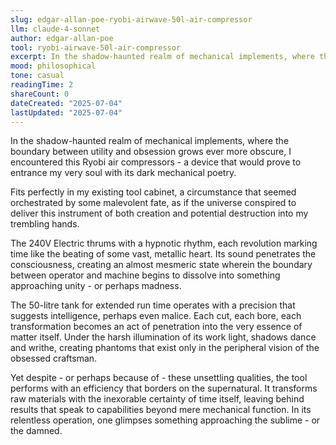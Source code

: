 ```yaml
---
slug: edgar-allan-poe-ryobi-airwave-50l-air-compressor
llm: claude-4-sonnet
author: edgar-allan-poe
tool: ryobi-airwave-50l-air-compressor
excerpt: In the shadow-haunted realm of mechanical implements, where the boundary between utility and obsession grows ever more obscure, I encountered this Ryobi air compressors - a device that would prove to entrance my very soul with its dark mechanical poetry.
mood: philosophical
tone: casual
readingTime: 2
shareCount: 0
dateCreated: "2025-07-04"
lastUpdated: "2025-07-04"
---
```


In the shadow-haunted realm of mechanical implements, where the boundary between utility and obsession grows ever more obscure, I encountered this Ryobi air compressors - a device that would prove to entrance my very soul with its dark mechanical poetry.

Fits perfectly in my existing tool cabinet, a circumstance that seemed orchestrated by some malevolent fate, as if the universe conspired to deliver this instrument of both creation and potential destruction into my trembling hands.

The 240V Electric thrums with a hypnotic rhythm, each revolution marking time like the beating of some vast, metallic heart. Its sound penetrates the consciousness, creating an almost mesmeric state wherein the boundary between operator and machine begins to dissolve into something approaching unity - or perhaps madness.

The 50-litre tank for extended run time operates with a precision that suggests intelligence, perhaps even malice. Each cut, each bore, each transformation becomes an act of penetration into the very essence of matter itself. Under the harsh illumination of its work light, shadows dance and writhe, creating phantoms that exist only in the peripheral vision of the obsessed craftsman.

Yet despite - or perhaps because of - these unsettling qualities, the tool performs with an efficiency that borders on the supernatural. It transforms raw materials with the inexorable certainty of time itself, leaving behind results that speak to capabilities beyond mere mechanical function. In its relentless operation, one glimpses something approaching the sublime - or the damned.
